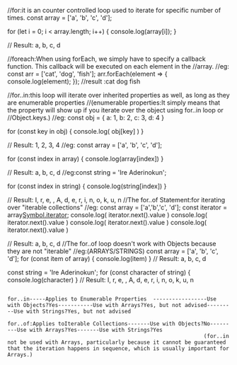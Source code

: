 //for:it is an counter controlled loop used to iterate for specific number of times.
const array = ['a', 'b', 'c', 'd'];

for (let i = 0; i < array.length; i++) {
  console.log(array[i]);
}

// Result: a, b, c, d

//foreach:When using forEach, we simply have to specify a callback function. This callback will be executed on each element in the //array.
//eg:
const arr = ['cat', 'dog', 'fish'];
arr.forEach(element => {
  console.log(element);
});
//result :cat dog fish


//for..in:this loop will iterate over inherited properties as well, as long as they are enumerable properties
//(enumerable properties:It simply means that the property will show up if you iterate over the object using for..in loop or //Object.keys.)
//eg:
const obj = {
	a: 1,
	b: 2,
	c: 3,
	d: 4
}

for (const key in obj) {
	console.log( obj[key] )
}

// Result: 1, 2, 3, 4
//eg:
const array = ['a', 'b', 'c', 'd'];

for (const index in array) {
	console.log(array[index])
}

// Result: a, b, c, d
//eg:const string = 'Ire Aderinokun';

for (const index in string) {
    console.log(string[index])
}

// Result: I, r, e, , A, d, e, r, i, n, o, k, u, n
//The for..of Statement:for iterating over "iterable collections"
//eg:
const array = ['a','b','c', 'd'];
const iterator = array[Symbol.iterator]();
console.log( iterator.next().value )
console.log( iterator.next().value )
console.log( iterator.next().value )
console.log( iterator.next().value )

// Result: a, b, c, d
//The for..of loop doesn't work with Objects because they are not "iterable"
//eg:(ARRAYS/STRINGS)
const array = ['a', 'b', 'c', 'd'];
for (const item of array) {
	console.log(item)
}
// Result: a, b, c, d

const string = 'Ire Aderinokun';
for (const character of string) {
	console.log(character)
}
// Result: I, r, e, , A, d, e, r, i, n, o, k, u, n
															
															
															          for..in-----Applies to Enumerable Properties	-----------------Use with Objects?Yes-----------Use with Arrays?Yes, but not advised---------Use with Strings?Yes, but not advised	
																  for..of:Applies toIterable Collections-------Use with Objects?No---------Use with Arrays?Yes-------Use with Strings?Yes
																  (for..in not be used with Arrays, particularly because it cannot be guaranteed that the iteration happens in sequence, which is usually important for Arrays.)
